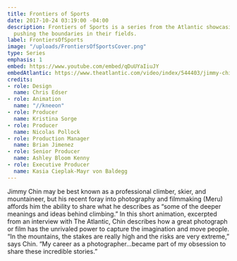 ```yaml
---
title: Frontiers of Sports
date: 2017-10-24 03:19:00 -04:00
description: Frontiers of Sports is a series from the Atlantic showcasing athletes
  pushing the boundaries in their fields.
label: FrontiersOfSports
image: "/uploads/FrontiersOfSportsCover.png"
type: Series
emphasis: 1
embed: https://www.youtube.com/embed/qDuUYaIiuJY
embedAtlantic: https://www.theatlantic.com/video/index/544403/jimmy-chin-interview-climbing-photography-film/
credits:
- role: Design
  name: Chris Edser
- role: Animation
  name: "//kneeon"
- role: Producer
  name: Kristina Sorge
- role: Producer
  name: Nicolas Pollock
- role: Production Manager
  name: Brian Jimenez
- role: Senior Producer
  name: Ashley Bloom Kenny
- role: Executive Producer
  name: Kasia Cieplak-Mayr von Baldegg
---
```


Jimmy Chin may be best known as a professional climber, skier, and mountaineer, but his recent foray into photography and filmmaking (Meru) affords him the ability to share what he describes as “some of the deeper meanings and ideas behind climbing.” In this short animation, excerpted from an interview with The Atlantic, Chin describes how a great photograph or film has the unrivaled power to capture the imagination and move people. “In the mountains, the stakes are really high and the risks are very extreme,” says Chin. “My career as a photographer...became part of my obsession to share these incredible stories.”